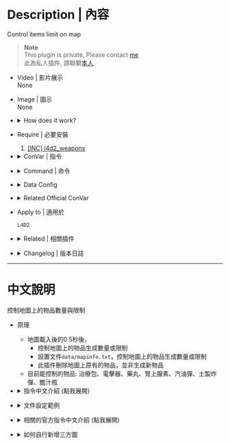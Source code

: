 # Description | 內容
Control items limit on map

> __Note__ <br/>
This plugin is private, Please contact [me](https://github.com/fbef0102/Game-Private_Plugin#私人插件列表-private-plugins-list)<br/>
此為私人插件, 請聯繫[本人](https://github.com/fbef0102/Game-Private_Plugin#私人插件列表-private-plugins-list)

* Video | 影片展示
<br/>None

* Image | 圖示
<br/>None

* <details><summary>How does it work?</summary>

	* Detect all items on round start and remove items if limit reach
	* Modify ```data/mapinfo.txt``` and control items limit on the map
</details>

* Require | 必要安裝
	1. [[INC] l4d2_weapons](/left4dead2/scripting/include/l4d2_weapons.inc)

* <details><summary>ConVar | 指令</summary>

	* cfg/sourcemod/itemtracking.cfg
		```php
		// If 1, Enable the itemtracking
		itemtracking_enable "1"

		// If 1, Keep item spawns the same on both rounds in versus/scavenge
		itemtracking_savespawns_VS "1"

		// If 1, Keep item spawns the same as first sound in coop/realism/survival
		itemtracking_savespawns_CP "0"

		// Limits the number of adrenaline shots in end safe area & in final area on each map by default. -1: Don't Remove; >=0: limit to cvar value
		adrenaline_end_area_limit "-1"

		// Limits the number of adrenaline shots outside saferoom & outside final area on each map by default. -1: Don't Remove; >=0: limit to cvar value
		adrenaline_limit "-1"

		// Limits the number of adrenaline shots in start safe area on each map by default. -1: Don't Remove; >=0: limit to cvar value
		adrenaline_start_area_limit "-1"

		// Limits the number of defibrillators in end safe area & in final area on each map by default. -1: Don't Remove; >=0: limit to cvar value
		defib_end_area_limit "-1"

		// Limits the number of defibrillators outside saferoom & outside final area on each map by default. -1: Don't Remove; >=0: limit to cvar value
		defib_limit "-1"

		// Limits the number of defibrillators in start safe area on each map by default. -1: Don't Remove; >=0: limit to cvar value
		defib_start_area_limit "-1"

		// Limits the number of first aid kits in end safe area & in final area on each map by default. -1: Don't Remove; >=0: limit to cvar value
		kits_end_area_limit "-1"

		// Limits the number of first aid kits outside saferoom & outside final area on each map by default. -1: Don't Remove; >=0: limit to cvar value
		kits_limit "-1"

		// Limits the number of first aid kits in start safe area on each map by default. -1: Don't Remove; >=0: limit to cvar value
		kits_start_area_limit "-1"

		// Limits the number of molotovs in end safe area & in final area on each map by default. -1: Don't Remove; >=0: limit to cvar value
		molotov_end_area_limit "-1"

		// Limits the number of molotovs outside saferoom & outside final area on each map by default. -1: Don't Remove; >=0: limit to cvar value
		molotov_limit "-1"

		// Limits the number of molotovs in start safe area on each map by default. -1: Don't Remove; >=0: limit to cvar value
		molotov_start_area_limit "-1"

		// Limits the number of pain pills in end safe area & in final area on each map by default. -1: Don't Remove; >=0: limit to cvar value
		pills_end_area_limit "-1"

		// Limits the number of pain pills outside saferoom & outside final area on each map by default. -1: Don't Remove; >=0: limit to cvar value
		pills_limit "-1"

		// Limits the number of pain pills in start safe area on each map by default. -1: Don't Remove; >=0: limit to cvar value
		pills_start_area_limit "-1"

		// Limits the number of pipe bombs in end safe area & in final area on each map by default. -1: Don't Remove; >=0: limit to cvar value
		pipebomb_end_area_limit "-1"

		// Limits the number of pipe bombs outside saferoom & outside final area on each map by default. -1: Don't Remove; >=0: limit to cvar value
		pipebomb_limit "-1"

		// Limits the number of pipe bombs in start safe area on each map by default. -1: Don't Remove; >=0: limit to cvar value
		pipebomb_start_area_limit "-1"

		// Limits the number of bile bombs in end safe area & in final area on each map by default. -1: Don't Remove; >=0: limit to cvar value
		vomitjar_end_area_limit "-1"

		// Limits the number of bile bombs outside saferoom & outside final area on each map by default. -1: Don't Remove; >=0: limit to cvar value
		vomitjar_limit "-1"

		// Limits the number of bile bombs in start safe area on each map by default. -1: Don't Remove; >=0: limit to cvar value
		vomitjar_start_area_limit "-1"
		```
</details>

* <details><summary>Command | 命令</summary>

	None
</details>

* <details><summary>Data Config</summary>

	* ```data/mapinfo.txt```
	* control items limit on the map
		* control items in start safe area in coop/versus/realism
		* control items outside saferoom/final area in coop/versus/realism/survival/scavenge
		* control items in end safe area & in final area in coop/versus/realism
		```php
		"MapInfo"
		{
			"c4m1_milltown_a" //Map Name
			{
				"start_point"		"-6008.747070 7381.954590 192.909424" //start safe area center point (do not modify)
				"start_dist"		"100.000000" //start safe area distance (do not modify)
				"start_extra_dist"	"500.000000" //start safe area distance extra (do not modify)
				"end_point"			"3993.458008 -1598.952271 294.281250" //end safe area/final area center point (do not modify)
				"end_dist"			"275.000000" //end safe area/final area distance extra (do not modify)
				"ItemLimits_Outside" // control items outside saferoom/final area in coop/versus/realism/survival/scavenge
				{
					"pain_pills"	"2" // Randomly remove pills until 2 pills left outside saferoom/final area (-1=Don't Remove;0=Remove All, use cvar "pills_limit" if no keyvalue)
					"adrenaline"	"2" // Randomly Remove adrenalines until 2 adrenalines left outside saferoom/final area (-1=Don't Remove;0=Remove All, use cvar "adrenaline_limit" if no keyvalue)
					"first_aid_kit"	"2" // Randomly Remove kits until 2 kits left outside saferoom/final area (-1=Don't Remove;0=Remove All, use cvar "kits_limit" if no keyvalue)
					"defibrillator"	"2" // Randomly Remove defibrillators until 2 defibrillators left outside saferoom/final area (-1=Don't Remove;0=Remove All, use cvar "defib_limit" if no keyvalue)
					"pipe_bomb"		"1" // Randomly Remove pipebombs until 1 pipe_bomb left outside saferoom/final area (-1=Don't Remove;0=Remove All, use cvar "pipebomb_limit" if no keyvalue)
					"molotov"		"1" // Randomly Remove molotovs until 1 molotov left outside saferoom/final area (-1=Don't Remove;0=Remove All, use cvar "molotov_limit" if no keyvalue)
					"vomitjar"		"1" // Randomly Remove vomitjars until 1 vomitjar left outside saferoom/final area (-1=Don't Remove;0=Remove All, use cvar "vomitjar_limit" if no keyvalue)
				}
				"ItemLimits_StartArea"	// control items in start safe area in coop/versus/realism
				{
					"pain_pills"	"2" // Randomly remove pills until 2 pills left in start safe area (-1=Don't Remove;0=Remove All, use cvar "pills_start_area_limit" if no keyvalue)
					"adrenaline"	"2" // Randomly Remove adrenalines until 2 adrenalines left in start safe area (-1=Don't Remove;0=Remove All, use cvar "adrenaline_start_area_limit" if no keyvalue)
					"first_aid_kit"	"4" // Randomly Remove kits until 4 kits left in start safe area (-1=Don't Remove;0=Remove All, use cvar "kits_start_area_limit" if no keyvalue)
					"defibrillator"	"2" // Randomly Remove defibrillators until 2 defibrillators left in start safe area (-1=Don't Remove;0=Remove All, use cvar "defib_start_area_limit" if no keyvalue)
					"pipe_bomb"		"1" // Randomly Remove pipebombs until 1 pipe_bomb left in start safe area (-1=Don't Remove;0=Remove All, use cvar "pipebomb_start_area_limit" if no keyvalue)
					"molotov"		"1" // Randomly Remove molotovs until 1 molotov left in start safe area (-1=Don't Remove;0=Remove All, use cvar "molotov_start_area_limit" if no keyvalue)
					"vomitjar"		"1" // Randomly Remove vomitjars until 1 vomitjar left in start safe area (-1=Don't Remove;0=Remove All, use cvar "vomitjar_start_area_limit" if no keyvalue)
				}
				"ItemLimits_EndArea" // control items in end safe area & in final area in coop/versus/realism
				{
					"pain_pills"	"2" // Randomly remove pills until 2 pills left in end safe area & in final area (-1=Don't Remove;0=Remove All, use cvar "pills_end_area_limit" if no keyvalue)
					"adrenaline"	"2" // Randomly Remove adrenalines until 2 adrenalines left in end safe area & in final area (-1=Don't Remove;0=Remove All, use cvar "adrenaline_end_area_limit" if no keyvalue)
					"first_aid_kit"	"4" // Randomly Remove kits until 4 kits left in end safe area & in final area (-1=Don't Remove;0=Remove All, use cvar "kits_end_area_limit" if no keyvalue)
					"defibrillator"	"2" // Randomly Remove defibrillators until 2 defibrillators left in end safe area & in final area (-1=Don't Remove;0=Remove All, use cvar "defib_end_area_limit" if no keyvalue)
					"pipe_bomb"		"1" // Randomly Remove pipebombs until 1 pipe_bomb left in end safe area & in final area (-1=Don't Remove;0=Remove All, use cvar "pipebomb_end_area_limit" if no keyvalue)
					"molotov"		"1" // Randomly Remove molotovs until 1 molotov left in end safe area & in final area (-1=Don't Remove;0=Remove All, use cvar "molotov_end_area_limit" if no keyvalue)
					"vomitjar"		"1" // Randomly Remove vomitjars until 1 vomitjar left in end safe area & in final area (-1=Don't Remove;0=Remove All, use cvar "vomitjar_end_area_limit" if no keyvalue)
				}
			}
		}
		```
</details>

* <details><summary>Related Official ConVar</summary>

	* write down the following cvars in cfg/server.cfg
		```php
		//Item density, Items per 100 yards square
		sm_cvar director_pain_pill_density 		"6.48"
		sm_cvar director_adrenaline_density		"6.48"
		sm_cvar director_defibrillator_density 	"6.48"
		sm_cvar director_molotov_density 		"6.48"
		sm_cvar director_pipe_bomb_density 		"6.48"
		sm_cvar director_vomitjar_density 		"6.48"
		```
</details>

* Apply to | 適用於
	```
	L4D2
	```

* <details><summary>Related | 相關插件</summary>

	1. [coopbosses_ifier](https://github.com/fbef0102/Game-Private_Plugin/tree/main/coopbosses_ifier): Sets a tank and witch spawn point on every map in coop mode
		> 戰役模式下每一張地圖挑選隨機路程生成一隻Tank與一個Witch
</details>

* <details><summary>Changelog | 版本日誌</summary>
	
	* v1.2h (2024-2-19)
		* Support second final area (ex: c2m5)
		* Update Cvars

	* v1.1h (2023-7-3)
		* Support Coop/Realism/Versus/Survival/Scavenge

	* v1.0h
		* Individual plugin
		* More data keyvalue
		* More Cvars
		* Control items in start safe area and in end safe area & in final area

	* v0.0
	    * [From confoglcompmod in SirPlease/L4D2-Competitive-Rework](https://github.com/SirPlease/L4D2-Competitive-Rework/blob/master/addons/sourcemod/scripting/confoglcompmod/ItemTracking.sp)
</details>

- - - -
# 中文說明
控制地圖上的物品數量與限制

* 原理
	* 地圖載入後的0.5秒後，
		* 控制地圖上的物品生成數量或限制
		* 設置文件```data/mapinfo.txt```，控制地圖上的物品生成數量或限制
		* 此插件刪除地圖上原有的物品，並非生成新物品
	* 目前能控制的物品: 治療包、電擊器、藥丸、腎上腺素、汽油彈、土製炸彈、膽汁瓶

* <details><summary>指令中文介紹 (點我展開)</summary>

	* cfg/sourcemod/itemtracking.cfg
		```php
		// 0=關閉插件, 1=啟動插件
		itemtracking_enable "1"

		// 為1時，對抗/清道夫模式第二回合，強制所有物品位置與數量要與第一回合相同
		itemtracking_savespawns_VS "1"

		// 為1時，戰役/寫實/生存模式第二.三.四......回合之後，強制所有物品位置與數量要與第一回合相同
		itemtracking_savespawns_CP "0"

		// 終點安全區域&救援區域內腎上腺素數量限制（-1=不移除;0=移除全部)
		adrenaline_end_area_limit "-1"

		// 安全區域/救援區域外腎上腺素數量限制（-1=不移除;0=移除全部)
		adrenaline_limit "-1"

		// 起始安全區域內腎上腺素數量限制（-1=不移除;0=移除全部)
		adrenaline_start_area_limit "-1"

		// 終點安全區域&救援區域內電擊器數量限制（-1=不移除;0=移除全部)
		defib_end_area_limit "-1"

		// 安全區域/救援區域外電擊器數量限制（-1=不移除;0=移除全部)
		defib_limit "-1"

		// 起始安全區域內電擊器數量限制（-1=不移除;0=移除全部)
		defib_start_area_limit "-1"

		// 終點安全區域&救援區域內治療包數量限制（-1=不移除;0=移除全部)
		kits_end_area_limit "-1"

		// 安全區域/救援區域外治療包數量限制（-1=不移除;0=移除全部)
		kits_limit "-1"

		// 起始安全區域內治療包數量限制（-1=不移除;0=移除全部)
		kits_start_area_limit "-1"

		// 終點安全區域&救援區域內汽油彈數量限制（-1=不移除;0=移除全部)
		molotov_end_area_limit "-1"

		// 安全區域/救援區域外汽油彈數量限制（-1=不移除;0=移除全部)
		molotov_limit "-1"

		// 起始安全區域內汽油彈數量限制（-1=不移除;0=移除全部)
		molotov_start_area_limit "-1"

		// 終點安全區域&救援區域內藥丸數量限制（-1=不移除;0=移除全部)
		pills_end_area_limit "-1"

		// 安全區域/救援區域外藥丸數量限制（-1=不移除;0=移除全部)
		pills_limit "-1"

		// 終點安全區域&救援區域內藥丸數量限制（-1=不移除;0=移除全部)
		pills_start_area_limit "-1"

		// 終點安全區域&救援區域內土製炸彈數量限制（-1=不移除;0=移除全部)
		pipebomb_end_area_limit "-1"

		// 安全區域/救援區域外土製炸彈數量限制（-1=不移除;0=移除全部)
		pipebomb_limit "-1"

		// 終點安全區域&救援區域內土製炸彈數量限制（-1=不移除;0=移除全部)
		pipebomb_start_area_limit "-1"

		// 終點安全區域&救援區域內膽汁瓶數量限制（-1=不移除;0=移除全部)
		vomitjar_end_area_limit "-1"

		// 安全區域/救援區域外膽汁瓶數量限制（-1=不移除;0=移除全部)
		vomitjar_limit "-1"

		// 終點安全區域&救援區域內膽汁瓶數量限制（-1=不移除;0=移除全部)
		vomitjar_start_area_limit "-1"
		```
</details>

* <details><summary>文件設定範例</summary>

	* ```data/mapinfo.txt```，控制每一關的物品生成數量與限制
	* 此插件刪除地圖上原有的物品，並非生成新物品
	* 支援所有官方地圖，三方圖請自行新增與修改
		```php
		"MapInfo"
		{
			"c4m1_milltown_a" //地圖名
			{
				"start_point"		"-6008.747070 7381.954590 192.909424" //起始安全區域中心點 (不要亂改)
				"start_dist"		"100.000000" //起始安全區域範圍 (不要亂改)
				"start_extra_dist"	"500.000000" //起始安全區域額外範圍 (不要亂改)
				"end_point"			"3993.458008 -1598.952271 294.281250" //終點安全區域/救援區域中心點(不要亂改)
				"end_dist"			"275.000000" //終點安全區域/救援區域範圍 (不要亂改)
				"ItemLimits_Outside" //安全區域&救援區域外 (戰役/對抗/寫實/生存/清道夫模式)
				{
					"pain_pills"    "2" //找到地圖上在安全區域/救援區域外所有藥丸，然後隨機挑選只留下兩顆藥丸，其餘的藥丸全部移除（-1=不移除;0=移除全部，如果沒有寫此行，預設使用指令pills_limit)
					"adrenaline"    "2" //找到地圖上在安全區域/救援區域外所有腎上腺素，然後隨機挑選只留下兩個腎上腺素，其餘的腎上腺素全部移除（-1=不移除;0=移除全部，如果沒有寫此行，預設使用指令adrenaline_limit)
					"first_aid_kit" "2" //找到地圖上在安全區域/救援區域外所有治療包，然後隨機挑選只留下兩個治療包，其餘的全部移除（-1=不移除;0=移除全部，如果沒有寫此行，預設使用指令kits_limit)
					"defibrillator" "2" //找到地圖上在安全區域/救援區域外所有電擊器，然後隨機挑選只留下兩個電擊器，其餘的全部移除（-1=不移除;0=移除全部，如果沒有寫此行，預設使用指令defib_limit)
					"pipe_bomb"     "1" //找到地圖上在安全區域/救援區域外所有土製炸彈，然後隨機挑選只留下1個，其餘的全部移除（-1=不移除;0=移除全部，如果沒有寫此行，預設使用指令pipebomb_limit)
					"molotov"       "1" //找到地圖上在安全區域/救援區域外所有汽油彈，然後隨機挑選只留下1瓶，其餘的全部移除（-1=不移除;0=移除全部，如果沒有寫此行，預設使用指令molotov_limit)
					"vomitjar"      "1" //找到地圖上在安全區域/救援區域外所有膽汁瓶，然後隨機挑選只留下1瓶，其餘的全部移除（-1=不移除;0=移除全部，如果沒有寫此行，預設使用指令vomitjar_limit)
				}
				"ItemLimits_StartArea" //起始安全區域內 (戰役/對抗/寫實模式)
				{
					"pain_pills"    "2" //找到地圖上在起始安全區域內所有藥丸，然後隨機挑選只留下兩顆藥丸，其餘的藥丸全部移除（-1=不移除;0=移除全部，如果沒有寫此行，預設使用指令pills_start_area_limit)
					"adrenaline"    "2" //找到地圖上在起始安全區域內所有腎上腺素，然後隨機挑選只留下兩個腎上腺素，其餘的腎上腺素全部移除（-1=不移除;0=移除全部，如果沒有寫此行，預設使用指令adrenaline_start_area_limit)
					"first_aid_kit" "4" //找到地圖上在起始安全區域內所有治療包，然後隨機挑選只留下4個治療包，其餘的全部移除（-1=不移除;0=移除全部，如果沒有寫此行，預設使用指令kits_start_area_limit)
					"defibrillator" "2" //找到地圖上在起始安全區域內所有電擊器，然後隨機挑選只留下兩個電擊器，其餘的全部移除（-1=不移除;0=移除全部，如果沒有寫此行，預設使用指令defib_start_area_limit)
					"pipe_bomb"     "1" //找到地圖上在起始安全區域內所有土製炸彈，然後隨機挑選只留下1個，其餘的全部移除（-1=不移除;0=移除全部，如果沒有寫此行，預設使用指令pipebomb_start_area_limit)
					"molotov"       "1" //找到地圖上在起始安全區域內所有汽油彈，然後隨機挑選只留下1瓶，其餘的全部移除（-1=不移除;0=移除全部，如果沒有寫此行，預設使用指令molotov_start_area_limit)
					"vomitjar"      "1" //找到地圖上在起始安全區域內所有膽汁瓶，然後隨機挑選只留下1瓶，其餘的全部移除（-1=不移除;0=移除全部，如果沒有寫此行，預設使用指令vomitjar_start_area_limit)
				}
				"ItemLimits_EndArea" //終點安全區域&救援區域內 (戰役/對抗/寫實模式)
				{
					"pain_pills"    "2" //找到地圖上在終點安全區域&救援區域內所有藥丸，然後隨機挑選只留下兩顆藥丸，其餘的藥丸全部移除（-1=不移除;0=移除全部，如果沒有寫此行，預設使用指令pills_end_area_limit)
					"adrenaline"    "2" //找到地圖上在終點安全區域&救援區域內所有腎上腺素，然後隨機挑選只留下兩個腎上腺素，其餘的腎上腺素全部移除（-1=不移除;0=移除全部，如果沒有寫此行，預設使用指令adrenaline_end_area_limit)
					"first_aid_kit" "4" //找到地圖上在終點安全區域&救援區域內所有治療包，然後隨機挑選只留下4個治療包，其餘的全部移除（-1=不移除;0=移除全部，如果沒有寫此行，預設使用指令kits_end_area_limit)
					"defibrillator" "2" //找到地圖上在終點安全區域&救援區域內所有電擊器，然後隨機挑選只留下兩個電擊器，其餘的全部移除（-1=不移除;0=移除全部，如果沒有寫此行，預設使用指令defib_end_area_limit)
					"pipe_bomb"     "1" //找到地圖上在終點安全區域&救援區域內所有土製炸彈，然後隨機挑選只留下1個，其餘的全部移除（-1=不移除;0=移除全部，如果沒有寫此行，預設使用指令pipebomb_end_area_limit)
					"molotov"       "1" //找到地圖上在終點安全區域&救援區域內所有汽油彈，然後隨機挑選只留下1瓶，其餘的全部移除（-1=不移除;0=移除全部，如果沒有寫此行，預設使用指令molotov_end_area_limit)
					"vomitjar"      "1" //找到地圖上在終點安全區域&救援區域內所有膽汁瓶，然後隨機挑選只留下1瓶，其餘的全部移除（-1=不移除;0=移除全部，如果沒有寫此行，預設使用指令vomitjar_end_area_limit)
				}
			}
		}
		```
</details>

* <details><summary>相關的官方指令中文介紹 (點我展開)</summary>

	* 以下指令寫入文件 cfg/server.cfg，可自行調整
		```php
		//物品生成密度，每 100 碼平方單位生成的數量 (數字越大，地圖上該物品數量越多)
		sm_cvar director_pain_pill_density 		"6.48"
		sm_cvar director_adrenaline_density		"6.48"
		sm_cvar director_defibrillator_density 	"6.48"
		sm_cvar director_molotov_density 		"6.48"
		sm_cvar director_pipe_bomb_density 		"6.48"
		sm_cvar director_vomitjar_density 		"6.48"
		```
</details>

* <details><summary>如何自行新增三方圖</summary>

	* data/mapinfo.txt
		```php
		"MapInfo"
		{
			"xxxxxx" //三方地圖名
			{
				"start_point"		"x y z" //想像起始安全室為立方體空間，start_point為立方體的中心點
				"start_dist"		"100" 	//起始安全室立方體的邊長 (短的一邊)，沒有寫的話預設是100
				"start_extra_dist"	"150" 	//起始安全室立方體的邊長 (長的一邊)，沒有寫的話預設是150
				"end_point"			"x y z" //想像終點安全室或救援區域為立方體空間，end_point為立方體的中心點
				"end_dist"			"200" 	//終點安全室或救援區域立方體的邊長，沒有寫的話預設是200

				"end_point_2"		"x y z" //第二個治療包生成的救援區域 (譬如c2m5，治療包生在舞台中央或燈光控制台牆壁上)，沒有寫的話則不會檢測
				"end_dist_2"		"200" 	//第二個救援區域的邊長，沒有寫的話預設是200
			}
		}
		```
</details>
